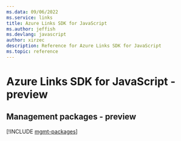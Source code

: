 ```yaml
---
ms.data: 09/06/2022
ms.service: links
title: Azure Links SDK for JavaScript
ms.author: jeffish
ms.devlang: javascript
author: xirzec
description: Reference for Azure Links SDK for JavaScript
ms.topic: reference
---
```

# Azure Links SDK for JavaScript - preview

## Management packages - preview
[!INCLUDE [mgmt-packages](links-mgmt-index.md)]